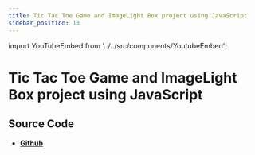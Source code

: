 ```yaml
---
title: Tic Tac Toe Game and ImageLight Box project using JavaScript
sidebar_position: 13
---
```


import YouTubeEmbed from '../../src/components/YoutubeEmbed';

# Tic Tac Toe Game and ImageLight Box project using JavaScript

<YouTubeEmbed videoId="-IGsG12ohX0" />

## Source Code

- [**Github**](https://github.com/isarojdahal/javascript-workshop)
